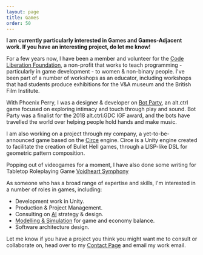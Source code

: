 ```yaml
---
layout: page
title: Games
order: 50
---
```


**I am currently particularly interested in Games and Games-Adjacent work. If you have an interesting project, do let me know!**

For a few years now, I have been a member and volunteer for the [Code Liberation Foundation](http://codeliberation.org/), a non-profit that works to teach programming - particularly in game development - to women & non-binary people. I've been part of a number of workshops as an educator, including workshops that had students produce exhibitions for the V&A museum and the British Film Institute.

With Phoenix Perry, I was a designer & developer on [Bot Party](http://playbotparty.com/), an alt.ctrl game focused on exploring intimacy and touch through play and sound. Bot Party was a finalist for the 2018 alt.ctrl.GDC IGF award, and the bots have travelled the world over helping people hold hands and make music.

I am also working on a project through my company, a yet-to-be-announced game based on the [Circe](https://anotherfeather.itch.io/circe) engine. Circe is a Unity engine created to facilitate the creation of Bullet Hell games, through a LISP-like DSL for geometric pattern composition.

Popping out of videogames for a moment, I have also done some writing for Tabletop Roleplaying Game [Voidheart Symphony](https://ufopress.co.uk/voidheart-symphony/)

As someone who has a broad range of expertise and skills, I'm interested in a number of roles in games, including:
* Development work in Unity.
* Production & Project Management.
* Consulting on [AI](ai) strategy & design.
* [Modelling & Simulation](simulation) for game and economy balance.
* Software architecture design.

Let me know if you have a project you think you might want me to consult or collaborate on, head over to my [Contact Page](Contact) and email my work email.